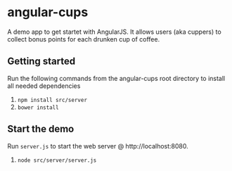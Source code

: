 # angular-cups

A demo app to get startet with AngularJS. It allows users (aka cuppers) to collect bonus points for each drunken cup of coffee.

## Getting started

Run the following commands from the angular-cups root directory to install all needed dependencies

1. `npm install src/server`
2. `bower install`

## Start the demo

Run `server.js` to start the web server @ http://localhost:8080.

1. `node src/server/server.js`
